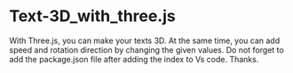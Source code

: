 # Text-3D_with_three.js

With Three.js, you can make your texts 3D.
At the same time, you can add speed and rotation direction by changing the given values.
Do not forget to add the package.json file after adding the index to Vs code. Thanks.
